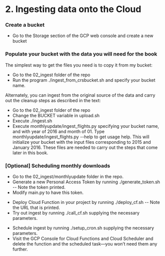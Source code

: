 # 2. Ingesting data onto the Cloud

### Create a bucket
* Go to the Storage section of the GCP web console and create a new bucket

### Populate your bucket with the data you will need for the book
The simplest way to get the files you need is to copy it from my bucket:
* Go to the 02_ingest folder of the repo
* Run the program ./ingest_from_crsbucket.sh and specify your bucket name.

Alternately, you can ingest from the original source of the data and carry out the cleanup steps as described in the text:
* Go to the 02_ingest folder of the repo
* Change the BUCKET variable in upload.sh
* Execute ./ingest.sh
* Execute monthlyupdate/ingest_flights.py specifying your bucket name, and with year of 2016 and month of 01.  Type monthlyupdate/ingest_flights.py --help to get usage help.
This will initialize your bucket with the input files corresponding to 2015 and January 2016. These files are needed to carry out the steps that come later in this book.

### [Optional] Scheduling monthly downloads
* Go to the 02_ingest/monthlyupdate folder in the repo.
* Generate a new Personal Access Token by running ./generate_token.sh -- Note the token printed.
* Modify main.py to have this token.</p>
* Deploy Cloud Function in your project by running ./deploy_cf.sh -- Note the URL that is printed.
* Try out ingest by running ./call_cf.sh supplying the necessary parameters.</p>
* Schedule ingest by running ./setup_cron.sh supplying the necessary parameters.
* Visit the GCP Console for Cloud Functions and Cloud Scheduler and delete the function and the scheduled task—you won’t need them any further.
